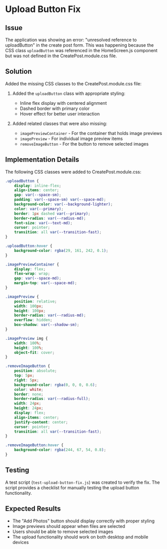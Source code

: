 # Upload Button Fix

## Issue
The application was showing an error: "unresolved reference to uploadButton" in the create post form. This was happening because the CSS class `uploadButton` was referenced in the HomeScreen.js component but was not defined in the CreatePost.module.css file.

## Solution
Added the missing CSS classes to the CreatePost.module.css file:

1. Added the `uploadButton` class with appropriate styling:
   - Inline flex display with centered alignment
   - Dashed border with primary color
   - Hover effect for better user interaction

2. Added related classes that were also missing:
   - `imagePreviewContainer` - For the container that holds image previews
   - `imagePreview` - For individual image preview items
   - `removeImageButton` - For the button to remove selected images

## Implementation Details
The following CSS classes were added to CreatePost.module.css:

```css
.uploadButton {
    display: inline-flex;
    align-items: center;
    gap: var(--space-sm);
    padding: var(--space-sm) var(--space-md);
    background-color: var(--background-lighter);
    color: var(--primary);
    border: 1px dashed var(--primary);
    border-radius: var(--radius-md);
    font-size: var(--text-md);
    cursor: pointer;
    transition: all var(--transition-fast);
}

.uploadButton:hover {
    background-color: rgba(29, 161, 242, 0.1);
}

.imagePreviewContainer {
    display: flex;
    flex-wrap: wrap;
    gap: var(--space-md);
    margin-top: var(--space-md);
}

.imagePreview {
    position: relative;
    width: 100px;
    height: 100px;
    border-radius: var(--radius-md);
    overflow: hidden;
    box-shadow: var(--shadow-sm);
}

.imagePreview img {
    width: 100%;
    height: 100%;
    object-fit: cover;
}

.removeImageButton {
    position: absolute;
    top: 5px;
    right: 5px;
    background-color: rgba(0, 0, 0, 0.6);
    color: white;
    border: none;
    border-radius: var(--radius-full);
    width: 24px;
    height: 24px;
    display: flex;
    align-items: center;
    justify-content: center;
    cursor: pointer;
    transition: all var(--transition-fast);
}

.removeImageButton:hover {
    background-color: rgba(244, 67, 54, 0.8);
}
```

## Testing
A test script (`test-upload-button-fix.js`) was created to verify the fix. The script provides a checklist for manually testing the upload button functionality.

## Expected Results
- The "Add Photos" button should display correctly with proper styling
- Image previews should appear when files are selected
- Users should be able to remove selected images
- The upload functionality should work on both desktop and mobile devices